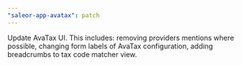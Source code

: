 ```yaml
---
"saleor-app-avatax": patch
---
```


Update AvaTax UI. This includes: removing providers mentions where possible, changing form labels of AvaTax configuration, adding breadcrumbs to tax code matcher view.
